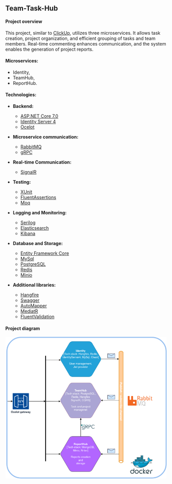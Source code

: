 ## Team-Task-Hub

#### Project overview

This project, similar to [ClickUp](https://clickup.com/), utilizes three microservices. It allows task creation, project organization, and efficient grouping of tasks and team members. Real-time commenting enhances communication, and the system enables the generation of project reports.

#### Microservices:
* Identity,
* TeamHub,
* ReportHub.

#### Technologies:
* **Backend:**
  - [ASP.NET Core 7.0](https://dotnet.microsoft.com/en-us/)
  - [Identity Server 4](https://identityserver4.readthedocs.io/en/latest/)
  - [Ocelot](https://github.com/ThreeMammals/Ocelot)

* **Microservice communication:**
  - [RabbitMQ](https://www.rabbitmq.com/)
  - [gRPC](https://grpc.io/)

* **Real-time Communication:**
  - [SignalR](https://learn.microsoft.com/en-us/aspnet/signalr/overview/getting-started/introduction-to-signalr)

* **Testing:**
  - [XUnit](https://xunit.net/)
  - [FluentAssertions](https://fluentassertions.com/)
  - [Moq](https://www.nuget.org/packages/Moq)

* **Logging and Monitoring:**
  - [Serilog](https://serilog.net/)
  - [Elasticsearch](https://www.elastic.co/elasticsearch)
  - [Kibana](https://www.elastic.co/kibana)

* **Database and Storage:**
  - [Entity Framework Core](https://learn.microsoft.com/en-us/ef/core/)
  - [MySql](https://www.mysql.com/)
  - [PostgreSQL](https://www.postgresql.org/)
  - [Redis](https://redis.io/)
  - [Minio](https://min.io/)

* **Additional libraries:**
  - [Hangfire](https://www.hangfire.io/)
  - [Swagger](https://learn.microsoft.com/en-us/aspnet/core/tutorials/web-api-help-pages-using-swagger?view=aspnetcore-7.0)
  - [AutoMapper](https://github.com/AutoMapper/AutoMapper)
  - [MediatR](https://github.com/jbogard/MediatR)
  - [FluentValidation](https://docs.fluentvalidation.net/en/latest/)


#### Project diagram
![Alt Text](docs/ProjectDiagram.png "ProjectDiagram.png")
